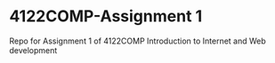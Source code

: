 # 4122COMP-Assignment 1
 Repo for Assignment 1 of 4122COMP Introduction to Internet and Web development

